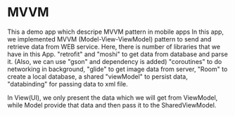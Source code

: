 # MVVM
This a demo app which descripe MVVM pattern in mobile apps
In this app, we implemented MVVM (Model-View-ViewModel) pattern to send and retrieve data from WEB service.
Here, there is number of libraries that we have in this App.
"retrofit" and "moshi" to get data from database and parse it. (Also, we can use "gson" and dependency is added)
"coroutines" to do networking in background,
"glide" to get image data from server,
"Room" to create a local database,
a shared "viewModel" to persist data, 
"databinding" for passing data to xml file.
 
In View(UI), we only present the data which we will get from ViewModel, while Model provide that data and then pass it to the SharedViewModel.
